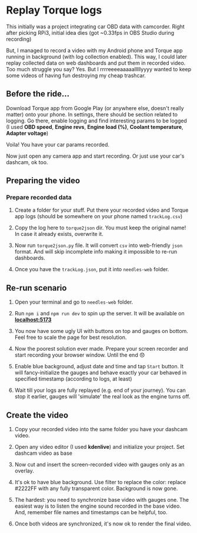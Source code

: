 # Replay Torque logs

This initially was a project integrating car OBD data with camcorder. Right after picking RPi3, initial idea dies (got ~0.33fps in OBS Studio during recording)

But, I managed to record a video with my Android phone and Torque app running in background (with log collection enabled). This way, I could later replay collected data on web dashboards and put them in recorded video. Too much struggle you say? Yes. But I rrrreeeeaaaaalllllyyyy wanted to keep some videos of having fun destroying my cheap trashcar.


## Before the ride...

Download Torque app from Google Play (or anywhere else, doesn't really matter) onto your phone.
In settings, there should be section related to logging. Go there, enable logging and find interesting params to be logged (I used **OBD speed**, **Engine revs**, **Engine load (%)**, **Coolant temperature**, **Adapter voltage**)

Voila! You have your car params recorded.

Now just open any camera app and start recording. Or just use your car's dashcam, ok too.


## Preparing the video

### Prepare recorded data

1) Create a folder for your stuff. Put there your recorded video and Torque app logs (should be somewhere on your phone named `trackLog.csv`)

2) Copy the log here to `torque2json` dir. You must keep the original name! In case it already exists, overwrite it.

3) Now run `torque2json.py` file. It will convert `csv` into web-friendly `json` format. And will skip incomplete info making it impossible to re-run dashboards.

4) Once you have the `trackLog.json`, put it into `needles-web` folder.


## Re-run scenario

1) Open your terminal and go to `needles-web` folder.

2) Run `npm i` and `npm run dev` to spin up the server. It will be available on **[localhost:5173](http://localhost:5173)**

3) You now have some ugly UI with buttons on top and gauges on bottom. Feel free to scale the page for best resolution.

4) Now the poorest solution ever made. Prepare your screen recorder and start recording your browser window. Until the end 😞

5) Enable blue background, adjust date and time and tap `Start` button. It will fancy-initialize the gauges and behave exactly your car behaved in specified timestamp (according to logs, at least)

6) Wait till your logs are fully replayed (e.g. end of your journey). You can stop it earlier, gauges will 'simulate' the real look as the engine turns off.


## Create the video

1) Copy your recorded video into the same folder you have your dashcam video.

2) Open any video editor (I used **kdenlive**) and initialize your project. Set dashcam video as base

3) Now cut and insert the screen-recorded video with gauges only as an overlay.

4) It's ok to have blue background. Use filter to replace the color: replace #2222FF with any fully transparent color. Background is now gone.

5) The hardest: you need to synchronize base video with gauges one. The easiest way is to listen the engine sound recorded in the base video. And, remember file names and timestamps can be helpful, too.

6) Once both videos are synchronized, it's now ok to render the final video.
